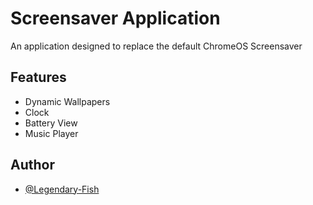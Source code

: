 
# Screensaver Application

An application designed to replace the default ChromeOS Screensaver

## Features

- Dynamic Wallpapers
- Clock
- Battery View
- Music Player

## Author

- [@Legendary-Fish](https://www.github.com/Legendary-Fish)

